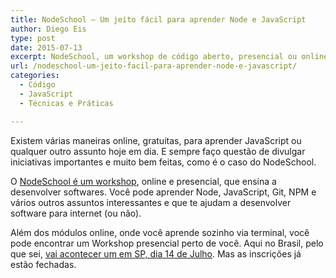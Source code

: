 ```yaml
---
title: NodeSchool – Um jeito fácil para aprender Node e JavaScript
author: Diego Eis
type: post
date: 2015-07-13
excerpt: NodeSchool, um workshop de código aberto, presencial ou online.
url: /nodeschool-um-jeito-facil-para-aprender-node-e-javascript/
categories:
  - Código
  - JavaScript
  - Técnicas e Práticas

---
```

Existem várias maneiras online, gratuitas, para aprender JavaScript ou qualquer outro assunto hoje em dia. E sempre faço questão de divulgar iniciativas importantes e muito bem feitas, como é o caso do NodeSchool.

O [NodeSchool é um workshop][1], online e presencial, que ensina a desenvolver softwares. Você pode aprender Node, JavaScript, Git, NPM e vários outros assuntos interessantes e que te ajudam a desenvolver software para internet (ou não). 

Além dos módulos online, onde você aprende sozinho via terminal, você pode encontrar um Workshop presencial perto de você. Aqui no Brasil, pelo que sei, [vai acontecer um em SP, dia 14 de Julho][2]. Mas as inscrições já estão fechadas.

 [1]: http://nodeschool.io
 [2]: http://nodeschool.io/sao-paulo/
